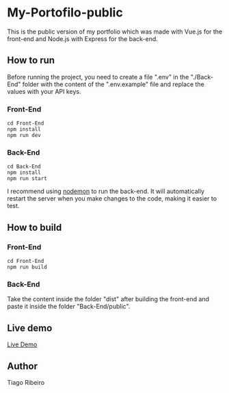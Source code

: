 # My-Portofilo-public

This is the public version of my portfolio which was made
with Vue.js for the front-end and Node.js with Express for the back-end.

## How to run

Before running the project, you need to create a file ".env" in the "./Back-End"
folder with the content of the ".env.example" file and replace the values with
your API keys.

### Front-End

```
cd Front-End
npm install
npm run dev
```

### Back-End

```
cd Back-End
npm install
npm run start
```

I recommend using [nodemon](https://www.npmjs.com/package/nodemon) to run the back-end. It will automatically restart the server when you make changes to the code, making it easier to test.

## How to build

### Front-End

```
cd Front-End
npm run build
```

### Back-End

Take the content inside the folder "dist"
after building the front-end and paste it
inside the folder "Back-End/public".

## Live demo

[Live Demo](https://tiagoribeiro.up.railway.app/)

## Author

Tiago Ribeiro

